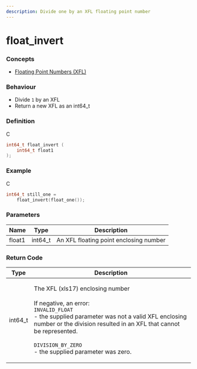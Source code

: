 ```yaml
---
description: Divide one by an XFL floating point number
---
```


# float\_invert

### Concepts

* [Floating Point Numbers (XFL)](../../../concepts/floating-point-numbers-xfl.md)

### Behaviour

* Divide `1` by an XFL
* Return a new XFL as an int64\_t

### Definition

C

```c
int64_t float_invert (
    int64_t float1
);
```

### Example

C

```c
int64_t still_one =
    float_invert(float_one());
```

### Parameters

| Name   | Type     | Description                            |
| ------ | -------- | -------------------------------------- |
| float1 | int64\_t | An XFL floating point enclosing number |

### Return Code

| Type     | Description                                                                                                                                                                                                                                                                                                    |
| -------- | -------------------------------------------------------------------------------------------------------------------------------------------------------------------------------------------------------------------------------------------------------------------------------------------------------------- |
| int64\_t | <p>The XFL (xls17) enclosing number<br><br>If negative, an error:<br><code>INVALID_FLOAT</code><br>- the supplied parameter was not a valid XFL enclosing number or the division resulted in an XFL that cannot be represented.<br><br><code>DIVISION_BY_ZERO</code><br>- the supplied parameter was zero.</p> |
